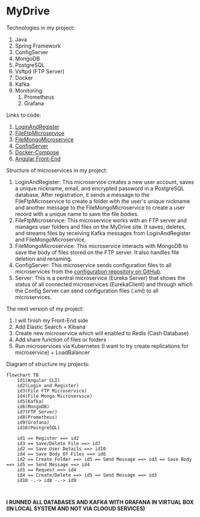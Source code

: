 # MyDrive

Technologies in my project:
1. Java
2. Spring Framework
3. ConfigServer
4. MongoDB
5. PostgreSQL
6. Vsftpd (FTP Server)
7. Docker
8. Kafka
9. Monitoring:
	1. Prometheus 
	2. Grafana

Links to code:
1. [LoginAndRegister](https://github.com/Daniel200555/LoginAndRegister)
2. [FileFtpMicroservice](https://github.com/Daniel200555/FileFtpMicroservice)
3. [FileMongoMicroservice](https://github.com/Daniel200555/FileMongoMicroservice)
4. [ConfigServer](https://github.com/Daniel200555/ConfigServer)
5. [Docker-Compose](https://github.com/Daniel200555/runner)
6. [Angular Front-End](https://github.com/Daniel200555/angular-front)

Structure of microservices in my project:
1. LoginAndRegister: This microservice creates a new user account, saves a unique nickname, email, and encrypted password in a PostgreSQL database. After registration, it sends a message to the FileFtpMicroservice to create a folder with the user's unique nickname and another message to the FileMongoMicroservice to create a user record with a unique name to save the file bodies.
2. FileFtpMicroservice: This microservice works with an FTP server and manages user folders and files on the MyDrive site. It saves, deletes, and streams files by receiving Kafka messages from LoginAndRegister and FileMongoMicroservice.
3. FileMongoMicroservice: This microservice interacts with MongoDB to save the body of files stored on the FTP server. It also handles file deletion and renaming.
4. ConfigServer: This microservice sends configuration files to all microservices from the [configuration repository on GitHub](https://github.com/Daniel200555/newconfig).
5. Server: This is a central microservice (Eureka Server) that shows the status of all connected microservices (EurekaClient) and through which the Config Server can send configuration files (.xml) to all microservices.

The next version of my project:
1. I will finish my Front-End side
2. Add Elastic Search + Kibana
3. Create new microservice which will enabled to Redis (Cash Database)
4. Add share function of files or folders
5. Run microservices via Kubernetes (I want to try create replications for microservice) + LoadBalancer

Diagram of structure my projects:

```mermaid
flowchart TB
    id1(Angular CLI)
    id2(Login and Register)
    id3(File FTP Microservice)
    id4(File Mongo Microservice)
    id5(Kafka)
    id6(MongoDB)
    id7(FTP Server)
    id8(Prometheus)
    id9(Grafana)
    id10(PostgreSQL)
    
    id1 == Register ==> id2
    id3 == Save/Delete File ==> id7
    id2 == Save User Details ==> id10
    id4 == Save Body Of Files ==> id6
    id2 == Create Folder ==> id5 == Send Message ==> id3 == Save Body ==> id5 == Send Message ==> id4
    id1 == Request ==> id4
    id4 == Create/Delete ==> id5 == Send Message ==> id3
    id10 -.-> id8 -.-> id9

	
```

**I RUNNED ALL DATABASES AND KAFKA WITH GRAFANA IN VIRTUAL BOX (IN LOCAL SYSTEM AND NOT VIA CLOOUD SERVICES)**
